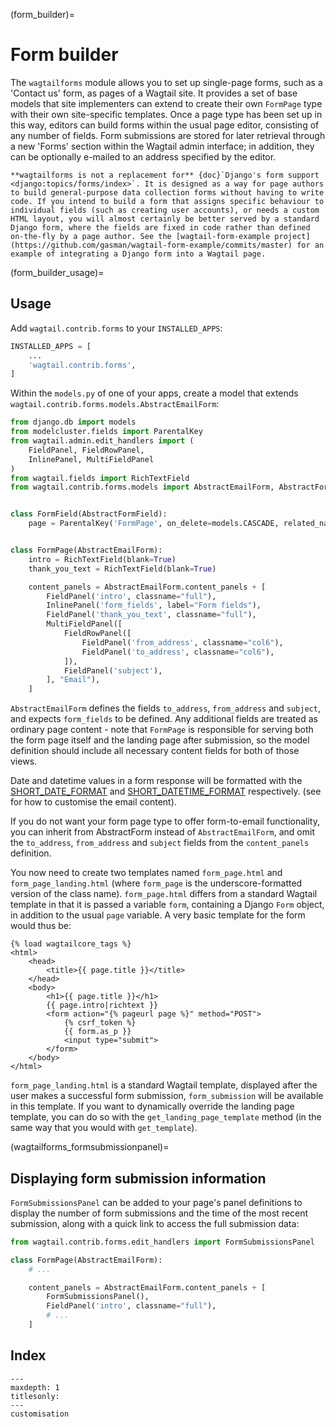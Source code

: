 (form_builder)=

# Form builder

The `wagtailforms` module allows you to set up single-page forms, such as a 'Contact us' form, as pages of a Wagtail site. It provides a set of base models that site implementers can extend to create their own `FormPage` type with their own site-specific templates. Once a page type has been set up in this way, editors can build forms within the usual page editor, consisting of any number of fields. Form submissions are stored for later retrieval through a new 'Forms' section within the Wagtail admin interface; in addition, they can be optionally e-mailed to an address specified by the editor.

```{note}
**wagtailforms is not a replacement for** {doc}`Django's form support <django:topics/forms/index>`. It is designed as a way for page authors to build general-purpose data collection forms without having to write code. If you intend to build a form that assigns specific behaviour to individual fields (such as creating user accounts), or needs a custom HTML layout, you will almost certainly be better served by a standard Django form, where the fields are fixed in code rather than defined on-the-fly by a page author. See the [wagtail-form-example project](https://github.com/gasman/wagtail-form-example/commits/master) for an example of integrating a Django form into a Wagtail page.
```

(form_builder_usage)=

## Usage

Add `wagtail.contrib.forms` to your `INSTALLED_APPS`:

```python
INSTALLED_APPS = [
    ...
    'wagtail.contrib.forms',
]
```

Within the `models.py` of one of your apps, create a model that extends `wagtail.contrib.forms.models.AbstractEmailForm`:

```python
from django.db import models
from modelcluster.fields import ParentalKey
from wagtail.admin.edit_handlers import (
    FieldPanel, FieldRowPanel,
    InlinePanel, MultiFieldPanel
)
from wagtail.fields import RichTextField
from wagtail.contrib.forms.models import AbstractEmailForm, AbstractFormField


class FormField(AbstractFormField):
    page = ParentalKey('FormPage', on_delete=models.CASCADE, related_name='form_fields')


class FormPage(AbstractEmailForm):
    intro = RichTextField(blank=True)
    thank_you_text = RichTextField(blank=True)

    content_panels = AbstractEmailForm.content_panels + [
        FieldPanel('intro', classname="full"),
        InlinePanel('form_fields', label="Form fields"),
        FieldPanel('thank_you_text', classname="full"),
        MultiFieldPanel([
            FieldRowPanel([
                FieldPanel('from_address', classname="col6"),
                FieldPanel('to_address', classname="col6"),
            ]),
            FieldPanel('subject'),
        ], "Email"),
    ]
```

`AbstractEmailForm` defines the fields `to_address`, `from_address` and `subject`, and expects `form_fields` to be defined. Any additional fields are treated as ordinary page content - note that `FormPage` is responsible for serving both the form page itself and the landing page after submission, so the model definition should include all necessary content fields for both of those views.

Date and datetime values in a form response will be formatted with the [SHORT_DATE_FORMAT](https://docs.djangoproject.com/en/3.0/ref/settings/#short-date-format) and [SHORT_DATETIME_FORMAT](https://docs.djangoproject.com/en/3.0/ref/settings/#short-datetime-format) respectively. (see [](form_builder_render_email) for how to customise the email content).

If you do not want your form page type to offer form-to-email functionality, you can inherit from AbstractForm instead of `AbstractEmailForm`, and omit the `to_address`, `from_address` and `subject` fields from the `content_panels` definition.

You now need to create two templates named `form_page.html` and `form_page_landing.html` (where `form_page` is the underscore-formatted version of the class name). `form_page.html` differs from a standard Wagtail template in that it is passed a variable `form`, containing a Django `Form` object, in addition to the usual `page` variable. A very basic template for the form would thus be:

```html+django
{% load wagtailcore_tags %}
<html>
    <head>
        <title>{{ page.title }}</title>
    </head>
    <body>
        <h1>{{ page.title }}</h1>
        {{ page.intro|richtext }}
        <form action="{% pageurl page %}" method="POST">
            {% csrf_token %}
            {{ form.as_p }}
            <input type="submit">
        </form>
    </body>
</html>
```

`form_page_landing.html` is a standard Wagtail template, displayed after the user makes a successful form submission, `form_submission` will be available in this template. If you want to dynamically override the landing page template, you can do so with the `get_landing_page_template` method (in the same way that you would with `get_template`).

(wagtailforms_formsubmissionpanel)=

## Displaying form submission information

`FormSubmissionsPanel` can be added to your page's panel definitions to display the number of form submissions and the time of the most recent submission, along with a quick link to access the full submission data:

```python
from wagtail.contrib.forms.edit_handlers import FormSubmissionsPanel

class FormPage(AbstractEmailForm):
    # ...

    content_panels = AbstractEmailForm.content_panels + [
        FormSubmissionsPanel(),
        FieldPanel('intro', classname="full"),
        # ...
    ]
```

## Index

```{toctree}
---
maxdepth: 1
titlesonly:
---
customisation
```
